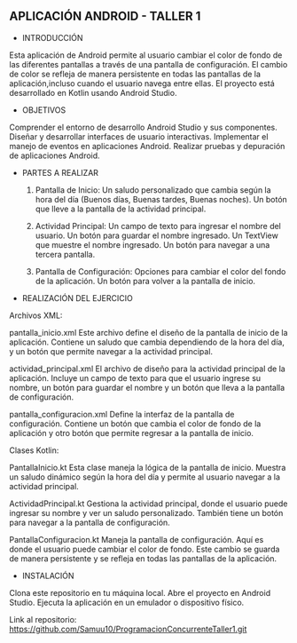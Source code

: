 ## APLICACIÓN ANDROID - TALLER 1



- INTRODUCCIÓN

Esta aplicación de Android permite al usuario cambiar el color de fondo de las diferentes pantallas a través de una pantalla de configuración.
El cambio de color se refleja de manera persistente en todas las pantallas de la aplicación,incluso cuando el usuario navega entre ellas.
El proyecto está desarrollado en Kotlin usando Android Studio.



- OBJETIVOS

Comprender el entorno de desarrollo Android Studio y sus componentes.
Diseñar y desarrollar interfaces de usuario interactivas.
Implementar el manejo de eventos en aplicaciones Android.
Realizar pruebas y depuración de aplicaciones Android.



- PARTES A REALIZAR

  1. Pantalla de Inicio:
Un saludo personalizado que cambia según la hora del día (Buenos días, Buenas tardes, Buenas noches).
Un botón que lleve a la pantalla de la actividad principal.

  2. Actividad Principal: 
Un campo de texto para ingresar el nombre del usuario.
Un botón para guardar el nombre ingresado.
Un TextView que muestre el nombre ingresado.
Un botón para navegar a una tercera pantalla.

  3. Pantalla de Configuración:
Opciones para cambiar el color del fondo de la aplicación.
Un botón para volver a la pantalla de inicio.



- REALIZACIÓN DEL EJERCICIO

Archivos XML:
     
pantalla_inicio.xml
Este archivo define el diseño de la pantalla de inicio de la aplicación.
Contiene un saludo que cambia dependiendo de la hora del día, y un botón que permite navegar a la actividad principal.

actividad_principal.xml
El archivo de diseño para la actividad principal de la aplicación.
Incluye un campo de texto para que el usuario ingrese su nombre, un botón para guardar el nombre y un botón que lleva a la pantalla de configuración.

pantalla_configuracion.xml
Define la interfaz de la pantalla de configuración.
Contiene un botón que cambia el color de fondo de la aplicación y otro botón que permite regresar a la pantalla de inicio.

Clases Kotlin:
  
PantallaInicio.kt
Esta clase maneja la lógica de la pantalla de inicio.
Muestra un saludo dinámico según la hora del día y permite al usuario navegar a la actividad principal.

ActividadPrincipal.kt
Gestiona la actividad principal, donde el usuario puede ingresar su nombre y ver un saludo personalizado.
También tiene un botón para navegar a la pantalla de configuración.

PantallaConfiguracion.kt
Maneja la pantalla de configuración. Aquí es donde el usuario puede cambiar el color de fondo. 
Este cambio se guarda de manera persistente y se refleja en todas las pantallas de la aplicación.



- INSTALACIÓN

Clona este repositorio en tu máquina local.
Abre el proyecto en Android Studio.
Ejecuta la aplicación en un emulador o dispositivo físico.



Link al repositorio: https://github.com/Samuu10/ProgramacionConcurrenteTaller1.git

